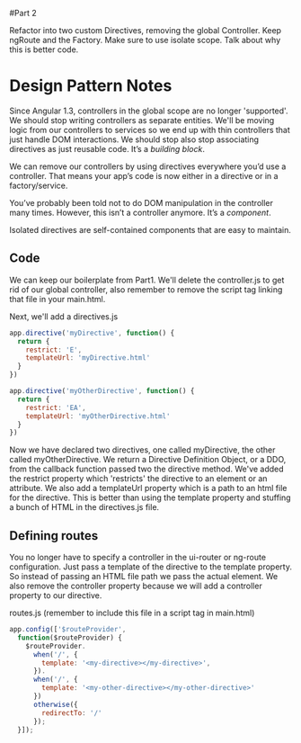 #Part 2

Refactor into two custom Directives, removing the global Controller. Keep ngRoute and the Factory. Make sure to use isolate scope. Talk about why this is better code.


# Design Pattern Notes

Since Angular 1.3, controllers in the global scope are no longer 'supported'. We should stop writing controllers as separate entities. We'll be moving logic from our controllers to services so we end up with thin controllers that just handle DOM interactions. We should stop also stop associating directives as just reusable code. It’s a *building block*.

We can remove our controllers by using directives everywhere you’d use a controller. That means your app’s code is now either in a directive or in a factory/service.

You’ve probably been told not to do DOM manipulation in the controller many times. However, this isn’t a controller anymore. It’s a *component*.

Isolated directives are self-contained components that are easy to maintain.

## Code
We can keep our boilerplate from Part1. We'll delete the controller.js to get rid of our global controller, also remember to remove the script tag linking that file in your main.html.

Next, we'll add a
directives.js
```js
app.directive('myDirective', function() {
  return {
    restrict: 'E',
    templateUrl: 'myDirective.html'
  }
})

app.directive('myOtherDirective', function() {
  return {
    restrict: 'EA',
    templateUrl: 'myOtherDirective.html'
  }
})
```

Now we have declared two directives, one called myDirective, the other called myOtherDirective. We return a Directive Definition Object, or a DDO, from the callback function passed two the directive method. We've added the restrict property which 'restricts' the directive to an element or an attribute. We also add a templateUrl property which is a path to an html file for the directive. This is better than using the template property and stuffing a bunch of HTML in the directives.js file.


## Defining routes

You no longer have to specify a controller in the ui-router or ng-route configuration. Just pass a template of the directive to the template property. So instead of passing an HTML file path we pass the actual element. We also remove the controller property because we will add a controller property to our directive.

routes.js (remember to include this file in a script tag in main.html)
```js
app.config(['$routeProvider',
  function($routeProvider) {
    $routeProvider.
      when('/', {
        template: '<my-directive></my-directive>',
      }).
      when('/', {
        template: '<my-other-directive></my-other-directive>'
      })
      otherwise({
        redirectTo: '/'
      });
  }]);

```
